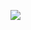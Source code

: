 <a href="../woodfiresodafire.html"><img src="http://firedpot.com/images/woodfiresodafire/20110518-8fd59j8xgmyrh5nff32rhytsgg.jpg" /></a>
